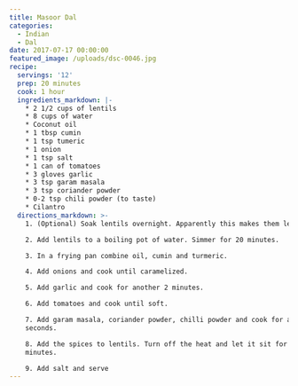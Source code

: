 ```yaml
---
title: Masoor Dal
categories:
  - Indian
  - Dal
date: 2017-07-17 00:00:00
featured_image: /uploads/dsc-0046.jpg
recipe:
  servings: '12'
  prep: 20 minutes
  cook: 1 hour
  ingredients_markdown: |-
    * 2 1/2 cups of lentils
    * 8 cups of water
    * Coconut oil
    * 1 tbsp cumin
    * 1 tsp tumeric
    * 1 onion
    * 1 tsp salt
    * 1 can of tomatoes
    * 3 gloves garlic
    * 3 tsp garam masala
    * 3 tsp coriander powder
    * 0-2 tsp chili powder (to taste)
    * Cilantro
  directions_markdown: >-
    1. (Optional) Soak lentils overnight. Apparently this makes them less gassy.

    2. Add lentils to a boiling pot of water. Simmer for 20 minutes.

    3. In a frying pan combine oil, cumin and turmeric.

    4. Add onions and cook until caramelized.

    5. Add garlic and cook for another 2 minutes.

    6. Add tomatoes and cook until soft.

    7. Add garam masala, coriander powder, chilli powder and cook for another 20
    seconds.

    8. Add the spices to lentils. Turn off the heat and let it sit for 30
    minutes.

    9. Add salt and serve
---
```



